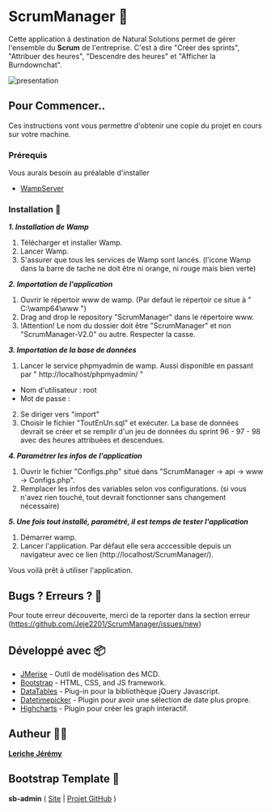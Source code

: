 # ScrumManager 📌 

Cette application à destination de Natural Solutions permet de gérer l'ensemble du __Scrum__ de l'entreprise. C'est à dire "Créer des sprints", "Attribuer des heures", "Descendre des heures" et "Afficher la Burndownchat".

![presentation](https://user-images.githubusercontent.com/19387127/40916465-1df302fe-6800-11e8-90f6-d988fcf11ff1.gif)

## Pour Commencer..

Ces instructions vont vous permettre d'obtenir une copie du projet en cours sur votre machine.

### Prérequis

Vous aurais besoin au préalable d'installer

* [WampServer](http://www.wampserver.com/)

### Installation 💾 

__*1.  Installation de Wamp*__

1. Télécharger et installer Wamp. 
2. Lancer Wamp.
3. S'assurer que tous les services de Wamp sont lancés. (l'icone Wamp dans la barre de tache ne doit être ni orange, ni rouge mais bien verte)

__*2. Importation de l'application*__

1. Ouvrir le répertoir www de wamp. (Par defaut le répertoir ce situe à " C:\wamp64\www ")
2. Drag and drop le repository "ScrumManager" dans le répertoire www.
3. !Attention! Le nom du dossier doit être "ScrumManager" et non "ScrumManager-V2.0" ou autre. Respecter la casse.

__*3. Importation de la base de données*__

1. Lancer le service phpmyadmin de wamp. Aussi disponible en passant par " http://localhost/phpmyadmin/ "
 - Nom d'utilisateur : root
 - Mot de passe : 
2. Se diriger vers "import"
3. Choisir le fichier "ToutEnUn.sql" et exécuter. La base de données devrait se créer et se remplir d'un jeu de données du sprint 96 - 97 - 98 avec des heures attribuées et descendues.

 __*4. Paramétrer les infos de l'application*__

1. Ouvrir le fichier "Configs.php" situé dans "ScrumManager -> api -> www -> Configs.php".
2. Remplacer les infos des variables selon vos configurations. (si vous n'avez rien touché, tout devrait fonctionner sans changement nécessaire)

__*5. Une fois tout installé, paramétré, il est temps de tester l'application*__

1. Démarrer wamp.
2. Lancer l'application. Par défaut elle sera acccessible depuis un navigateur avec ce lien (http://localhost/ScrumManager/).

Vous voilà prêt à utiliser l'application.

## Bugs ? Erreurs ? 🐛

Pour toute erreur découverte, merci de la reporter dans la section erreur (https://github.com/Jeje2201/ScrumManager/issues/new)

## Développé avec 📦

* [JMerise](http://www.jfreesoft.com/JMerise/) - Outil de modélisation des MCD.
* [Bootstrap](http://getbootstrap.com/) - HTML, CSS, and JS framework.
* [DataTables](https://datatables.net/) - Plug-in pour la bibliothèque jQuery Javascript.
* [Datetimepicker](https://eonasdan.github.io/bootstrap-datetimepicker/) - Plugin pour avoir une sélection de date plus propre.
* [Highcharts](https://www.highcharts.com/) - Plugin pour créer les graph interactif.


## Autheur 👨‍💻

**[Leriche Jérémy](http://mrjeje.esy.es/)**

## Bootstrap Template 📄

__sb-admin__ ( [Site](https://startbootstrap.com/template-overviews/sb-admin/) | [Projet GitHub](https://github.com/BlackrockDigital/startbootstrap-sb-admin) )
